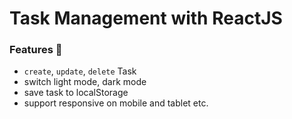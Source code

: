 # Task Management with ReactJS
### Features 💪
* ``create``, ``update``, ``delete`` Task
* switch light mode, dark mode
* save task to localStorage
* support responsive on mobile and tablet etc.
